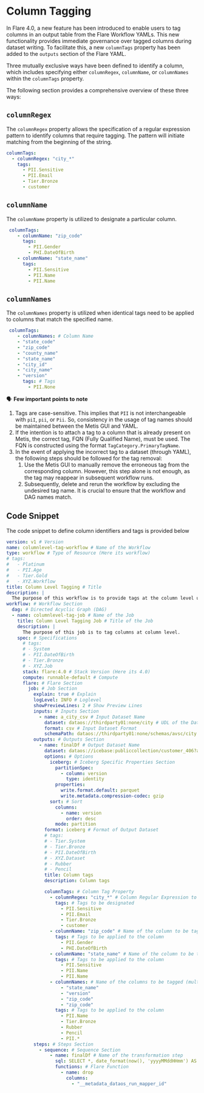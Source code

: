 # Column Tagging


In Flare 4.0, a new feature has been introduced to enable users to tag columns in an output table from the Flare Workflow YAMLs. This new functionality provides immediate governance over tagged columns during dataset writing. To facilitate this, a new `columnTags` property has been added to the `outputs` section of the Flare YAML.

Three mutually exclusive ways have been defined to identify a column, which includes specifying either `columnRegex`, `columnName`, or `columnNames` within the `columnTags` property.

The following section provides a comprehensive overview of these three ways:

## **`columnRegex`**

The `columnRegex` property allows the specification of a regular expression pattern to identify columns that require tagging. The pattern will initiate matching from the beginning of the string. 

```yaml
columnTags:
  - columnRegex: "city_*"
    tags:
      - PII.Sensitive
      - PII.Email
      - Tier.Bronze
      - customer
```

## `columnName`

The `columnName` property is utilized to designate a particular column.

```yaml
 columnTags:
	- columnName: "zip_code"
	  tags:
	    - PII.Gender
	    - PHI.DateOfBirth
	- columnName: "state_name"
	  tags:
	    - PII.Sensitive
	    - PII.Name
	    - PII.Name
```

## `columnNames`

The `columnNames` property is utilized when identical tags need to be applied to columns that match the specified name.

```yaml
 columnTags:                  
	- columnNames: # Column Name
    - "state_code"
    - "zip_code"
    - "county_name"
    - "state_name"
    - "city_id"
    - "city_name"
    - "version"
	  tags: # Tags
	    - PII.None
```

<aside>

🗣️ **Few important points to note**

1. Tags are case-sensitive. This implies that `PII` is not interchangeable with `piI`, `pii`, or `Pii`. So, consistency in the usage of tag names should be maintained between the Metis GUI and YAML.
2. If the intention is to attach a tag to a column that is already present on Metis, the correct tag, FQN (Fully Qualified Name), must be used. The FQN is constructed using the format `TagCategory.PrimaryTagName`.
3. In the event of applying the incorrect tag to a dataset (through YAML), the following steps should be followed for the tag removal:
    1. Use the Metis GUI to manually remove the erroneous tag from the corresponding column. However, this step alone is not enough, as the tag may reappear in subsequent workflow runs. 
    2. Subsequently, delete and rerun the workflow by excluding the undesired tag name. It is crucial to ensure that the workflow and DAG names match.
</aside>

## Code Snippet

The code snippet to define column identifiers and tags is provided below

```yaml
version: v1 # Version
name: columnlevel-tag-workflow # Name of the Workflow
type: workflow # Type of Resource (Here its workflow)
# tags:
#   - Platinum
#   - PII.Age
#   - Tier.Gold
#   - XYZ.Workflow
title: Column Level Tagging # Title
description: |
  The purpose of this workflow is to provide tags at the column level using Flare. 
workflow: # Workflow Section
  dag: # Directed Acyclic Graph (DAG)
  - name: columnlevel-tag-job # Name of the Job
    title: Column Level Tagging Job # Title of the Job
    description: |
      The purpose of this job is to tag columns at column level.
    spec: # Specifications
      # tags:
      # - System
      # - PII.DateOfBirth
      # - Tier.Bronze
      # - XYZ.Job
      stack: flare:4.0 # Stack Version (Here its 4.0)
      compute: runnable-default # Compute
      flare: # Flare Section
        job: # Job Section
          explain: true # Explain
          logLevel: INFO # Loglevel
          showPreviewLines: 2 # Show Preview Lines
          inputs: # Inputs Section
            - name: a_city_csv # Input Dataset Name
              dataset: dataos://thirdparty01:none/city # UDL of the Dataset
              format: csv # Input Dataset Format
              schemaPath: dataos://thirdparty01:none/schemas/avsc/city.avsc # Schema Path
          outputs: # Outputs Section
            - name: finalDf # Output Dataset Name
              dataset: dataos://icebase:publiccollection/customer_406?acl=rw # Output Dataset UDL
              options: # Options
                iceberg: # Iceberg Specific Properties Section
                  partitionSpec:
                    - column: version
                      type: identity
                  properties:
                    write.format.default: parquet
                    write.metadata.compression-codec: gzip
                sort: # Sort
                  columns:
                    - name: version
                      order: desc
                  mode: partition
              format: iceberg # Format of Output Dataset
              # tags:
              # - Tier.System
              # - Tier.Bronze              
              # - PII.DateOfBirth
              # - XYZ.Dataset
              # - Rubber
              # - Pencil
              title: Column tags
              description: Column tags 

              columnTags: # Column Tag Property
                - columnRegex: "city_*" # Column Regular Expression to specify columns to be tagged.
                  tags: # Tags to be designated
                    - PII.Sensitive
                    - PII.Email
                    - Tier.Bronze
                    - customer
                - columnName: "zip_code" # Name of the column to be tagged
                  tags: # Tags to be applied to the column
                    - PII.Gender
                    - PHI.DateOfBirth
                - columnName: "state_name" # Name of the column to be tagged
                  tags: # Tags to be applied to the column
                    - PII.Sensitive
                    - PII.Name
                    - PII.Name
                - columnNames: # Name of the columns to be tagged (multiple)
                    - "state_name"
                    - "version"
                    - "zip_code"
                    - "zip_code"
                  tags: # Tags to be applied to the column
                    - PII.Name
                    - Tier.Bronze
                    - Rubber
                    - Pencil
                    - PII.*
          steps: # Steps Section
            - sequence: # Sequence Section
                - name: finalDf # Name of the transformation step
                  sql: SELECT *, date_format(now(), 'yyyyMMddHHmm') AS version FROM a_city_csv LIMIT 10 # sql
                  functions: # Flare Function
                    - name: drop
                      columns:
                        - "__metadata_dataos_run_mapper_id"
```